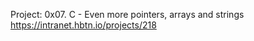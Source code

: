 Project: 0x07. C - Even more pointers, arrays and strings
<br>https://intranet.hbtn.io/projects/218
<br>